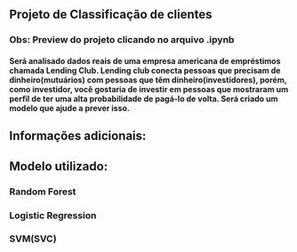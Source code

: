 ## Projeto de Classificação de clientes
### Obs: Preview do projeto clicando no arquivo .ipynb


#### Será analisado dados reais de uma empresa americana de empréstimos chamada Lending Club. Lending club conecta pessoas que precisam de dinheiro(mutuários) com pessoas que têm dinheiro(investidores), porém, como investidor, você gostaria de investir em pessoas que mostraram um perfil de ter uma alta probabilidade de pagá-lo de volta. Será criado um modelo que ajude a prever isso.

## Informações adicionais:
## Modelo utilizado: 
### Random Forest
### Logistic Regression
### SVM(SVC)

